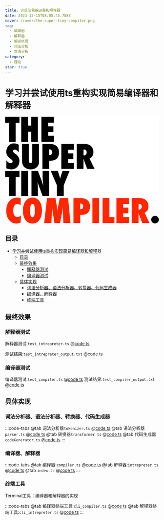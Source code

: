 ```yaml
---
title: 实现简易编译器和解释器
date: 2023-12-15T08:05:45.758Z
cover: /cover/the-super-tiny-compiler.png
tag:
  - 编译器
  - 解释器
  - 编译原理
  - 词法分析
  - 文法分析
category:
  - 理论
star: true
---
```


# 学习并尝试使用ts重构实现简易编译器和解释器

![the-super-tiny-compiler.png](cover/the-super-tiny-compiler.png)

## 目录

- [学习并尝试使用ts重构实现简易编译器和解释器](#学习并尝试使用ts重构实现简易编译器和解释器)
  - [目录](#目录)
  - [最终效果](#最终效果)
    - [解释器测试](#解释器测试)
    - [编译器测试](#编译器测试)
  - [具体实现](#具体实现)
    - [词法分析器、语法分析器、转换器、代码生成器](#词法分析器语法分析器转换器代码生成器)
    - [编译器、解释器](#编译器解释器)
    - [终端工具](#终端工具)

## 最终效果

### 解释器测试

解释器测试:`test_intrepreter.ts`
@[code ts](./projects/the-super-tiny-compiler-ts/src/test/test_intrepreter.ts)

测试结果:`test_intrepreter_output.txt`
@[code ts](./projects/the-super-tiny-compiler-ts/test_intrepreter_output.txt)

### 编译器测试

编译器测试:`test_compiler.ts`
@[code ts](./projects/the-super-tiny-compiler-ts/src/test/test_compiler.ts)
测试结果:`test_compiler_output.txt`
@[code ts](./projects/the-super-tiny-compiler-ts/test_compiler_output.txt)

## 具体实现

### 词法分析器、语法分析器、转换器、代码生成器

:::code-tabs
@tab 词法分析器`tokenizer.ts`
@[code ts](./projects/the-super-tiny-compiler-ts/src/tokenizer.ts)
@tab 语法分析器`parser.ts`
@[code ts](./projects/the-super-tiny-compiler-ts/src/parser.ts)
@tab 转换器`transformer.ts`
@[code ts](./projects/the-super-tiny-compiler-ts/src/transformer.ts)
@tab 代码生成器`codeGenerator.ts`
@[code ts](./projects/the-super-tiny-compiler-ts/src/codeGenerator.ts)
:::

### 编译器、解释器

:::code-tabs
@tab 编译器:`compiler.ts`
@[code ts](./projects/the-super-tiny-compiler-ts/src/compiler.ts)
@tab 解释器:`intrepreter.ts`
@[code ts](./projects/the-super-tiny-compiler-ts/src/intrepreter.ts)
@tab `index.ts`
@[code ts](./projects/the-super-tiny-compiler-ts/src/index.ts)
:::

### 终端工具

Terminal工具：编译器和解释器的实现

:::code-tabs
@tab 编译器终端工具:`cli_compiler.ts`
@[code ts](./projects/the-super-tiny-compiler-ts/src/cli_compiler.ts)
@tab 解释器终端工具:`cli_intrepreter.ts`
@[code ts](./projects/the-super-tiny-compiler-ts/src/cli_intrepreter.ts)
:::
